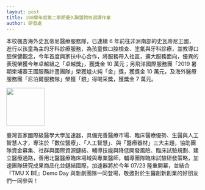 ```yaml
---
layout: post
title: 108學年度第二學期優久聯盟跨校選課作業
author: 研發處
---
```


本校楓杏海外史瓦帝尼醫療服務隊，已連續 6 年前往非洲南部的史瓦帝尼王國，進行以孩童為主的牙科診療服務，為孩童做口腔檢查、塗氟與牙科診療，並教導口腔保健觀念，今年首度與家扶中心合作，將服務帶入社區，擴大服務面向，優異的表現榮獲今年卓越組之「卓越獎」，獲獎金 10 萬元；另飛洋國際服務團「2019 暑期柬埔寨王國服務計畫團隊」榮獲爐火純「金」獎，獲獎金 10 萬元，及海外醫療服務團「尼泊爾服務隊」榮獲「銀」得喝采獎，獲獎金 7 萬元。

<!-- ![]({{ site.baseurl }}/assets/img/news/{{ page.date | date: "%Y-%m-%d" }}/test.png) -->
<img src="{{ site.baseurl }}/assets/img/news/{{ page.date | date: '%Y-%m-%d' }}/test.png" width="100px">

臺灣首家國際級醫學大學加速器，具備完善醫療市場、臨床醫療優勢、生醫與人工智慧人才，專注於「數位醫療」、「人工智慧」、與「醫療器材」三大主題，協助團隊資金募集、社群與國際資源鏈結、輔導技能與降低開發風險、臨床試驗規劃、建立醫療通路，善用北醫醫療臨床場域與專業醫師，輔導團隊臨床試驗研發策略，加速團隊研究成果商品化並鏈結國際，加速器將於今年 07/23 隆重開幕，並結合『TMU X BE』Demo Day 與新創團隊一同登場，敬邀對於生醫創新創業的好朋友們一同參與！
